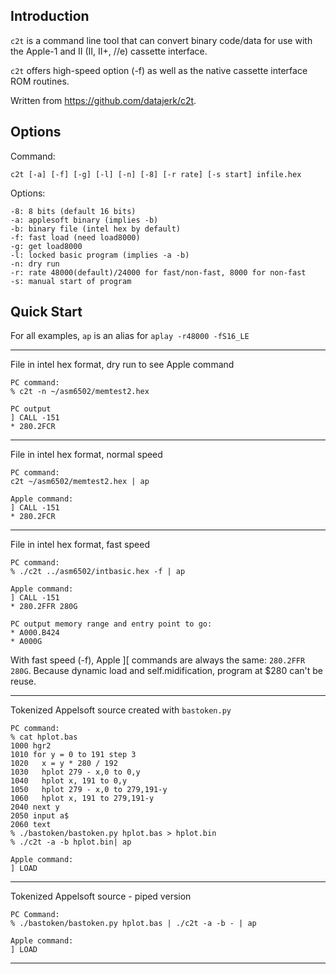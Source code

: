 ## Introduction

`c2t` is a command line tool that can convert binary code/data
for use with the Apple-1 and II (II, II+, //e) cassette interface.

`c2t` offers high-speed option (-f) as well as the native cassette
interface ROM routines.

Written from https://github.com/datajerk/c2t.

## Options

Command:
```
c2t [-a] [-f] [-g] [-l] [-n] [-8] [-r rate] [-s start] infile.hex
```
Options:
```
-8: 8 bits (default 16 bits)
-a: applesoft binary (implies -b)
-b: binary file (intel hex by default)
-f: fast load (need load8000)
-g: get load8000
-l: locked basic program (implies -a -b)
-n: dry run
-r: rate 48000(default)/24000 for fast/non-fast, 8000 for non-fast
-s: manual start of program
```

## Quick Start

For all examples, `ap` is an alias for `aplay -r48000 -fS16_LE`

------------------------------------------------------------------------------
File in intel hex format, dry run to see Apple command

```
PC command:
% c2t -n ~/asm6502/memtest2.hex

PC output
] CALL -151
* 280.2FCR
```
------------------------------------------------------------------------------
File in intel hex format, normal speed

```
PC command:
c2t ~/asm6502/memtest2.hex | ap

Apple command:
] CALL -151
* 280.2FCR
```
------------------------------------------------------------------------------
File in intel hex format, fast speed

```
PC command:
% ./c2t ../asm6502/intbasic.hex -f | ap

Apple command:
] CALL -151
* 280.2FFR 280G

PC output memory range and entry point to go:
* A000.B424
* A000G
```
With fast speed (-f), Apple ][ commands are always the same: `280.2FFR 280G`.
Because dynamic load and self.midification, program at $280 can't be reuse.

------------------------------------------------------------------------------
Tokenized Appelsoft source created with `bastoken.py`

```
PC command:
% cat hplot.bas
1000 hgr2
1010 for y = 0 to 191 step 3
1020   x = y * 280 / 192
1030   hplot 279 - x,0 to 0,y
1040   hplot x, 191 to 0,y
1050   hplot 279 - x,0 to 279,191-y
1060   hplot x, 191 to 279,191-y
2040 next y
2050 input a$
2060 text
% ./bastoken/bastoken.py hplot.bas > hplot.bin
% ./c2t -a -b hplot.bin| ap

Apple command:
] LOAD
```
------------------------------------------------------------------------------
Tokenized Appelsoft source - piped version

```
PC Command:
% ./bastoken/bastoken.py hplot.bas | ./c2t -a -b - | ap

Apple command:
] LOAD
```
------------------------------------------------------------------------------
